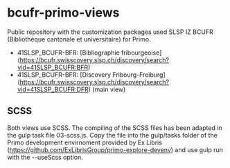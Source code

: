 # bcufr-primo-views
Public repository with the customization packages used SLSP IZ BCUFR (Bibliothèque cantonale et universitaire) for Primo.
- 41SLSP_BCUFR-BFR: [Bibliographie fribourgeoise] (https://bcufr.swisscovery.slsp.ch/discovery/search?vid=41SLSP_BCUFR:BFR)
- 41SLSP_BCUFR-BFR: [Discovery Fribourg-Freiburg] (https://bcufr.swisscovery.slsp.ch/discovery/search?vid=41SLSP_BCUFR:DFR) (main view)

## SCSS
Both views use SCSS. The compiling of the SCSS files has been adapted in the gulp task file 03-scss.js. Copy the file into the gulp/tasks folder of the Primo development envirnoment provided by Ex Libris (https://github.com/ExLibrisGroup/primo-explore-devenv) and use gulp run with the --useScss option.
